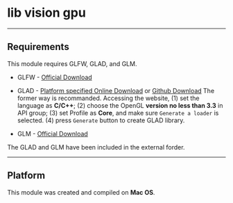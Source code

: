 # lib vision gpu

---
## Requirements

This module requires GLFW, GLAD, and GLM.
+ GLFW - [Official Download](https://www.glfw.org/download.html)

+ GLAD - [Platform specified Online Download](https://glad.dav1d.de/) or [Github Download](https://github.com/Dav1dde/glad)
The former way is recommanded. Accessing the website, 
(1) set the language as __C/C++__; 
(2) choose the OpenGL __version no less than 3.3__ in API group; 
(3) set Profile as __Core__, and make sure `Generate a loader` is selected.
(4) press `Generate` button to create GLAD library.

+ GLM - [Official Download](https://glm.g-truc.net/0.9.8/index.html)

The GLAD and GLM have been included in the external forder.

---
## Platform

This module was created and compiled on __Mac OS__.